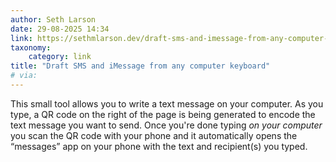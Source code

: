 ```yaml
---
author: Seth Larson
date: 29-08-2025 14:34
link: https://sethmlarson.dev/draft-sms-and-imessage-from-any-computer-keyboard
taxonomy:
    category: link
title: "Draft SMS and iMessage from any computer keyboard"
# via:
---
```


This small tool allows you to write a text message on your computer.
As you type, a QR code on the right of the page is being generated to encode the text message you want to send.
Once you're done typing _on your computer_ you scan the QR code with your phone and it automatically opens the “messages” app on your phone with the text and recipient(s) you typed.
